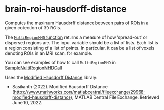 # brain-roi-hausdorff-distance
Computes the maximum Hausdorff distance between pairs of ROIs in a given collection of 3D ROIs.

The [`MultiRegionMHD` function](./MultiRegionMHD.m) returns a measure of how 'spread-out' or dispersed regions are.  The input
variable should be a list of lists.  Each list is a region consisting
of a list of points.  In particular, it can be a list of voxels
denoting ROIs in an MRI scan, for example.

You can see examples of how to call `MultiRegionMHD` in [SampleMultiRegionMHDCall](./SampleMultiRegionMHDCall.m)

Uses the [Modified Hausdorff Distance](https://www.mathworks.com/matlabcentral/fileexchange/29968-modified-hausdorff-distance) library:
    
* Sasikanth (2022). Modified Hausdorff Distance (https://www.mathworks.com/matlabcentral/fileexchange/29968-modified-hausdorff-distance), MATLAB Central File Exchange. Retrieved June 10, 2022. 
